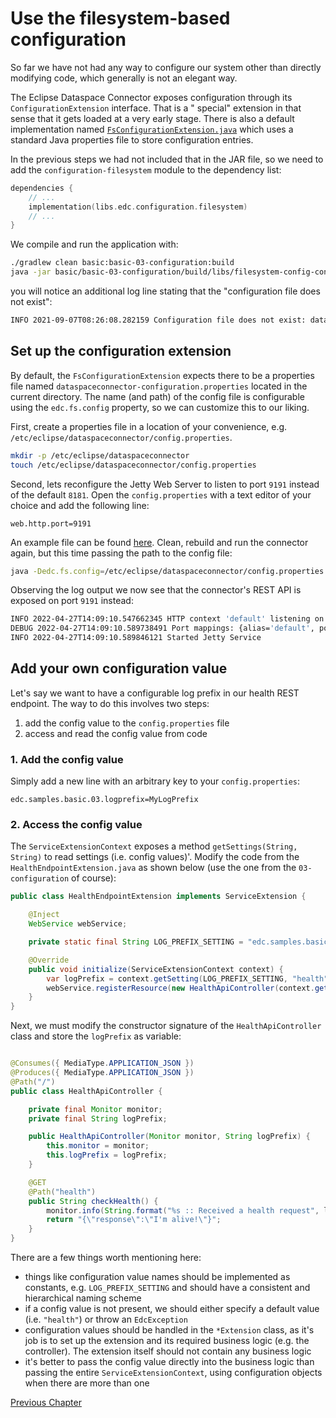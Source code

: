 # Use the filesystem-based configuration

So far we have not had any way to configure our system other than directly modifying code, which generally is not an
elegant way.

The Eclipse Dataspace Connector exposes configuration through its `ConfigurationExtension` interface. That is a "
special" extension in that sense that it gets loaded at a very early stage. There is also a default implementation
named [`FsConfigurationExtension.java`](https://github.com/eclipse-edc/Connector/blob/releases/extensions/common/configuration/configuration-filesystem/src/main/java/org/eclipse/edc/configuration/filesystem/FsConfigurationExtension.java)
which uses a standard Java properties file to store configuration entries.

In the previous steps we had not included that in the JAR file, so we need to add
the `configuration-filesystem` module to the dependency list:

```kotlin
dependencies {
    // ...
    implementation(libs.edc.configuration.filesystem)
    // ...
}
```

We compile and run the application with:

```bash
./gradlew clean basic:basic-03-configuration:build
java -jar basic/basic-03-configuration/build/libs/filesystem-config-connector.jar
```

you will notice an additional log line stating that the "configuration file does not exist":

```bash
INFO 2021-09-07T08:26:08.282159 Configuration file does not exist: dataspaceconnector-configuration.properties. Ignoring.
```

## Set up the configuration extension

By default, the `FsConfigurationExtension` expects there to be a properties file
named `dataspaceconnector-configuration.properties` located in the current directory. The name (and path) of the config
file is configurable using the `edc.fs.config` property, so we can customize this to our liking.

First, create a properties file in a location of your convenience,
e.g. `/etc/eclipse/dataspaceconnector/config.properties`.

```bash
mkdir -p /etc/eclipse/dataspaceconnector
touch /etc/eclipse/dataspaceconnector/config.properties
```

Second, lets reconfigure the Jetty Web Server to listen to port `9191` instead of the default `8181`. Open
the `config.properties` with a text editor of your choice and add the following line:

```properties
web.http.port=9191
```

An example file can be found [here](config.properties). Clean, rebuild and run the connector again, but this time
passing the path to the config file:

```bash
java -Dedc.fs.config=/etc/eclipse/dataspaceconnector/config.properties -jar basic/basic-03-configuration/build/libs/filesystem-config-connector.jar
```

Observing the log output we now see that the connector's REST API is exposed on port `9191` instead:

```bash
INFO 2022-04-27T14:09:10.547662345 HTTP context 'default' listening on port 9191      <-- this is the relevant line
DEBUG 2022-04-27T14:09:10.589738491 Port mappings: {alias='default', port=9191, path='/api'}   
INFO 2022-04-27T14:09:10.589846121 Started Jetty Service

```

## Add your own configuration value

Let's say we want to have a configurable log prefix in our health REST endpoint. The way to do this involves two steps:

1. add the config value to the `config.properties` file
2. access and read the config value from code

### 1. Add the config value

Simply add a new line with an arbitrary key to your `config.properties`:

```properties
edc.samples.basic.03.logprefix=MyLogPrefix
```

### 2. Access the config value

The `ServiceExtensionContext` exposes a method `getSettings(String, String)` to read settings (i.e. config values)'.
Modify the code from the `HealthEndpointExtension.java` as shown below (use the one from the `03-configuration`
of course):

```java
public class HealthEndpointExtension implements ServiceExtension {

    @Inject
    WebService webService;

    private static final String LOG_PREFIX_SETTING = "edc.samples.basic.03.logprefix"; // this constant is new

    @Override
    public void initialize(ServiceExtensionContext context) {
        var logPrefix = context.getSetting(LOG_PREFIX_SETTING, "health"); //this line is new
        webService.registerResource(new HealthApiController(context.getMonitor(), logPrefix));
    }
}
```

Next, we must modify the constructor signature of the `HealthApiController` class and store the `logPrefix` as variable:

```java

@Consumes({ MediaType.APPLICATION_JSON })
@Produces({ MediaType.APPLICATION_JSON })
@Path("/")
public class HealthApiController {

    private final Monitor monitor;
    private final String logPrefix;

    public HealthApiController(Monitor monitor, String logPrefix) {
        this.monitor = monitor;
        this.logPrefix = logPrefix;
    }

    @GET
    @Path("health")
    public String checkHealth() {
        monitor.info(String.format("%s :: Received a health request", logPrefix));
        return "{\"response\":\"I'm alive!\"}";
    }
}
```

There are a few things worth mentioning here:

- things like configuration value names should be implemented as constants, e.g. `LOG_PREFIX_SETTING` and should have a
  consistent and hierarchical naming scheme
- if a config value is not present, we should either specify a default value (i.e. `"health"`) or throw
  an `EdcException`
- configuration values should be handled in the `*Extension` class, as it's job is to set up the extension and its
  required business logic (e.g. the controller). The extension itself should not contain any business logic
- it's better to pass the config value directly into the business logic than passing the
  entire `ServiceExtensionContext`, using configuration objects when there are more than one

[Previous Chapter](../basic-02-health-endpoint/README.md) 
